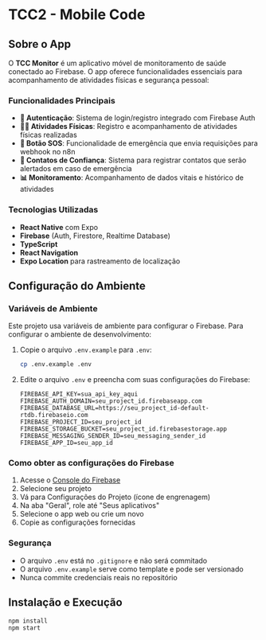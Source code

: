 # TCC2 - Mobile Code

## Sobre o App

O **TCC Monitor** é um aplicativo móvel de monitoramento de saúde conectado ao Firebase. O app oferece funcionalidades essenciais para acompanhamento de atividades físicas e segurança pessoal:

### Funcionalidades Principais

- **🔐 Autenticação**: Sistema de login/registro integrado com Firebase Auth
- **🏃‍♂️ Atividades Físicas**: Registro e acompanhamento de atividades físicas realizadas
- **🚨 Botão SOS**: Funcionalidade de emergência que envia requisições para webhook no n8n
- **👥 Contatos de Confiança**: Sistema para registrar contatos que serão alertados em caso de emergência
- **📊 Monitoramento**: Acompanhamento de dados vitais e histórico de atividades

### Tecnologias Utilizadas

- **React Native** com Expo
- **Firebase** (Auth, Firestore, Realtime Database)
- **TypeScript**
- **React Navigation**
- **Expo Location** para rastreamento de localização

## Configuração do Ambiente

### Variáveis de Ambiente

Este projeto usa variáveis de ambiente para configurar o Firebase. Para configurar o ambiente de desenvolvimento:

1. Copie o arquivo `.env.example` para `.env`:

   ```bash
   cp .env.example .env
   ```

2. Edite o arquivo `.env` e preencha com suas configurações do Firebase:
   ```
   FIREBASE_API_KEY=sua_api_key_aqui
   FIREBASE_AUTH_DOMAIN=seu_project_id.firebaseapp.com
   FIREBASE_DATABASE_URL=https://seu_project_id-default-rtdb.firebaseio.com
   FIREBASE_PROJECT_ID=seu_project_id
   FIREBASE_STORAGE_BUCKET=seu_project_id.firebasestorage.app
   FIREBASE_MESSAGING_SENDER_ID=seu_messaging_sender_id
   FIREBASE_APP_ID=seu_app_id
   ```

### Como obter as configurações do Firebase

1. Acesse o [Console do Firebase](https://console.firebase.google.com/)
2. Selecione seu projeto
3. Vá para Configurações do Projeto (ícone de engrenagem)
4. Na aba "Geral", role até "Seus aplicativos"
5. Selecione o app web ou crie um novo
6. Copie as configurações fornecidas

### Segurança

- O arquivo `.env` está no `.gitignore` e não será commitado
- O arquivo `.env.example` serve como template e pode ser versionado
- Nunca commite credenciais reais no repositório

## Instalação e Execução

```bash
npm install
npm start
```
